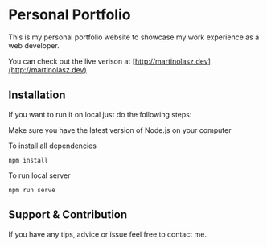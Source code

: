 # Personal Portfolio

This is my personal portfolio website to showcase my work experience as a web 
developer.

You can check out the live verison at [http://martinolasz.dev](http://martinolasz.dev)



## Installation

If you want to run it on local just do the following steps:

Make sure you have the latest version of Node.js on your computer

To install all dependencies 

    npm install     

To run local server

    npm run serve


## Support & Contribution


If you have any tips, advice or issue feel free to contact me.
